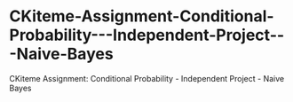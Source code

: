 # CKiteme-Assignment-Conditional-Probability---Independent-Project---Naive-Bayes
CKiteme Assignment: Conditional Probability - Independent Project - Naive Bayes
